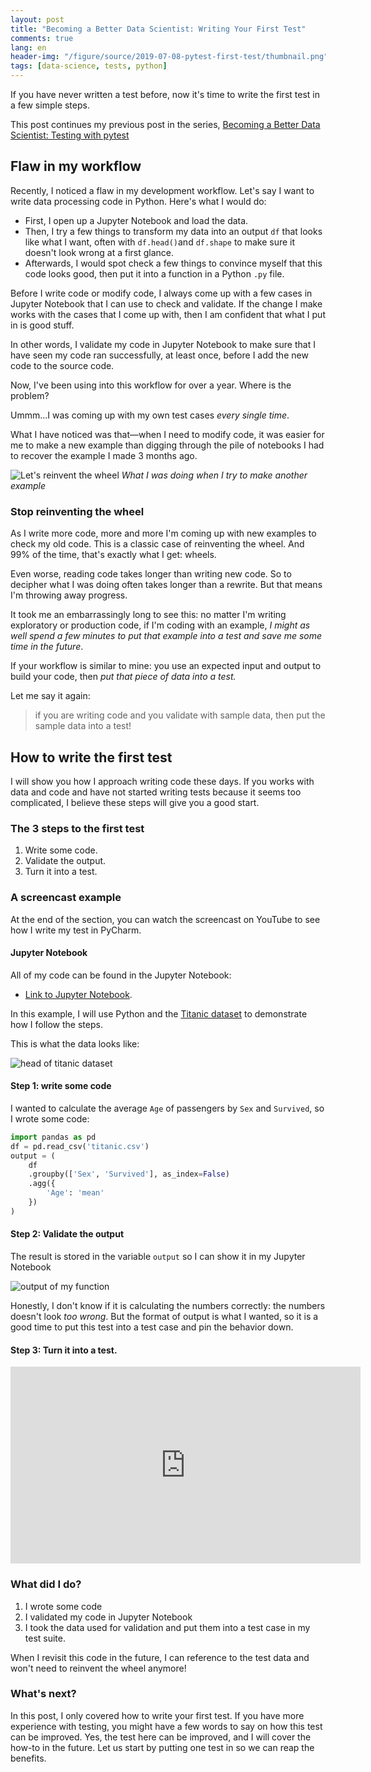 ```yaml
---
layout: post
title: "Becoming a Better Data Scientist: Writing Your First Test"
comments: true
lang: en
header-img: "/figure/source/2019-07-08-pytest-first-test/thumbnail.png"
tags: [data-science, tests, python]
---
```


If you have never written a test before, now it's time to write the first test in a few simple steps.

This post continues my previous post in the series, [Becoming a Better Data Scientist: Testing with pytest](https://changhsinlee.com/pytest-intro/)

## Flaw in my workflow

Recently, I noticed a flaw in my development workflow. Let's say I want to write data processing code in Python. Here's what I would do:

* First, I open up a Jupyter Notebook and load the data.
* Then, I try a few things to transform my data into an output `df` that looks like what I want, often with `df.head()`and `df.shape` to make sure it doesn't look wrong at a first glance.
* Afterwards, I would spot check a few things to convince myself that this code looks good, then put it into a function in a Python `.py` file.

Before I write code or modify code, I always come up with a few cases in Jupyter Notebook that I can use to check and validate. If the change I make works with the cases that I come up with, then I am confident that what I put in is good stuff.

In other words, I validate my code in Jupyter Notebook to make sure that I have seen my code ran successfully, at least once, before I add the new code to the source code.

Now, I've been using into this workflow for over a year. Where is the problem?

Ummm...I was coming up with my own test cases _every single time_.

What I have noticed was that—when I need to modify code, it was easier for me to make a new example than digging through the pile of notebooks I had to recover the example I made 3 months ago.

![Let's reinvent the wheel](/figure/source/2019-07-08-pytest-first-test/wheel.png)
*What I was doing when I try to make another example*

### Stop reinventing the wheel

As I write more code, more and more I'm coming up with new examples to check my old code. This is a classic case of reinventing the wheel. And 99% of the time, that's exactly what I get: wheels.

Even worse, reading code takes longer than writing new code. So to decipher what I was doing often takes longer than a rewrite. But that means I'm throwing away progress.

It took me an embarrassingly long to see this: no matter I'm writing exploratory or production code, if I'm coding with an example, _I might as well spend a few minutes to put that example into a test and save me some time in the future_.

If your workflow is similar to mine: you use an expected input and output to build your code, then _put that piece of data into a test._

Let me say it again:

> if you are writing code and you validate with sample data, then put the sample data into a test!

## How to write the first test

I will show you how I approach writing code these days. If you works with data and code and have not started writing tests because it seems too complicated, I believe these steps will give you a good start.

### The 3 steps to the first test

1. Write some code.
2. Validate the output.
3. Turn it into a test.

### A screencast example

At the end of the section, you can watch the screencast on YouTube to see how I write my test in PyCharm.

#### Jupyter Notebook

All of my code can be found in the Jupyter Notebook:

* [Link to Jupyter Notebook](https://github.com/changhsinlee/changhsinlee.github.io/blob/master/figure/source/2019-07-08-pytest-first-test/pytest-example.ipynb).

In this example, I will use Python and the [Titanic dataset](https://www.kaggle.com/c/titanic) to demonstrate how I follow the steps.

This is what the data looks like:

![head of titanic dataset](/figure/source/2019-07-08-pytest-first-test/titanic-head.png)

#### Step 1: write some code

I wanted to calculate the average `Age` of passengers by `Sex` and `Survived`, so I wrote some code:

```py
import pandas as pd
df = pd.read_csv('titanic.csv')
output = (
    df
    .groupby(['Sex', 'Survived'], as_index=False)
    .agg({
        'Age': 'mean'
    })
)
```

#### Step 2: Validate the output

The result is stored in the variable `output` so I can show it in my Jupyter Notebook

 ![output of my function](/figure/source/2019-07-08-pytest-first-test/titanic-output.png)

Honestly, I don't know if it is calculating the numbers correctly: the numbers doesn't look _too wrong_. But the format of output is what I wanted, so it is a good time to put this test into a test case and pin the behavior down.

#### Step 3: Turn it into a test.

<iframe width="560" height="315" src="https://www.youtube.com/embed/sySUSDVGKkA" frameborder="0" allow="accelerometer; autoplay; encrypted-media; gyroscope; picture-in-picture" allowfullscreen></iframe>

### What did I do?

1. I wrote some code
2. I validated my code in Jupyter Notebook
3. I took the data used for validation and put them into a test case in my test suite.

When I revisit this code in the future, I can reference to the test data and won't need to reinvent the wheel anymore!

### What's next?

In this post, I only covered how to write your first test. If you have more experience with testing, you might have a few words to say on how this test can be improved. Yes, the test here can be improved, and I will cover the how-to in the future. Let us start by putting one test in so we can reap the benefits.
